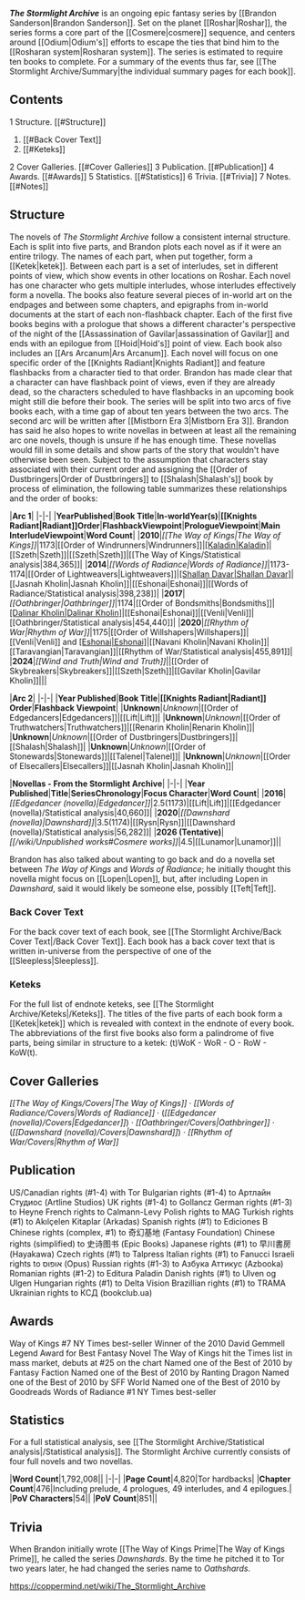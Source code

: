 ***The Stormlight Archive*** is an ongoing epic fantasy series by [[Brandon Sanderson\|Brandon Sanderson]]. Set on the planet [[Roshar\|Roshar]], the series forms a core part of the [[Cosmere\|cosmere]] sequence, and centers around [[Odium\|Odium's]] efforts to escape the ties that bind him to the [[Rosharan system\|Rosharan system]]. The series is estimated to require ten books to complete.
For a summary of the events thus far, see [[The Stormlight Archive/Summary\|the individual summary pages for each book]].

## Contents

1 Structure. [[#Structure]] 

1. [[#Back Cover Text]] 
1. [[#Keteks]] 


2 Cover Galleries. [[#Cover Galleries]] 
3 Publication. [[#Publication]] 
4 Awards. [[#Awards]] 
5 Statistics. [[#Statistics]] 
6 Trivia. [[#Trivia]] 
7 Notes. [[#Notes]] 


## Structure
The novels of *The Stormlight Archive* follow a consistent internal structure. Each is split into five parts, and Brandon plots each novel as if it were an entire trilogy. The names of each part, when put together, form a [[Ketek\|ketek]]. Between each part is a set of interludes, set in different points of view, which show events in other locations on Roshar. Each novel has one character who gets multiple interludes, whose interludes effectively form a novella. The books also feature several pieces of in-world art on the endpages and between some chapters, and epigraphs from in-world documents at the start of each non-flashback chapter. Each of the first five books begins with a prologue that shows a different character's perspective of the night of the [[Assassination of Gavilar\|assassination of Gavilar]] and ends with an epilogue from [[Hoid\|Hoid's]] point of view. Each book also includes an [[Ars Arcanum\|Ars Arcanum]].
Each novel will focus on one specific order of the [[Knights Radiant\|Knights Radiant]] and feature flashbacks from a character tied to that order. Brandon has made clear that a character can have flashback point of views, even if they are already dead, so the characters scheduled to have flashbacks in an upcoming book might still die before their book. The series will be split into two arcs of five books each, with a time gap of about ten years between the two arcs. The second arc will be written after [[Mistborn Era 3\|Mistborn Era 3]]. Brandon has said he also hopes to write novellas in between at least all the remaining arc one novels, though is unsure if he has enough time. These novellas would fill in some details and show parts of the story that wouldn't have otherwise been seen.
Subject to the assumption that characters stay associated with their current order and assigning the [[Order of Dustbringers\|Order of Dustbringers]] to [[Shalash\|Shalash's]] book by process of elimination, the following table summarizes these relationships and the order of books:


|**Arc 1**|
|-|-|
|**YearPublished**|**Book Title**|**In-worldYear(s)**|**[[Knights Radiant\|Radiant]]Order**|**FlashbackViewpoint**|**PrologueViewpoint**|**Main InterludeViewpoint**|**Word Count**|
|**2010**|*[[The Way of Kings\|The Way of Kings]]*|1173|[[Order of Windrunners\|Windrunners]]|[[Kaladin\|Kaladin]](1164-1172)|[[Szeth\|Szeth]]|[[Szeth\|Szeth]]|[[The Way of Kings/Statistical analysis\|384,365]]|
|**2014**|*[[Words of Radiance\|Words of Radiance]]*|1173-1174|[[Order of Lightweavers\|Lightweavers]]|[[Shallan Davar\|Shallan Davar]](1167-1172)|[[Jasnah Kholin\|Jasnah Kholin]]|[[Eshonai\|Eshonai]]|[[Words of Radiance/Statistical analysis\|398,238]]|
|**2017**|*[[Oathbringer\|Oathbringer]]*|1174|[[Order of Bondsmiths\|Bondsmiths]]|[[Dalinar Kholin\|Dalinar Kholin]](1140-1168)|[[Eshonai\|Eshonai]]|[[Venli\|Venli]]|[[Oathbringer/Statistical analysis\|454,440]]|
|**2020**|*[[Rhythm of War\|Rhythm of War]]*|1175|[[Order of Willshapers\|Willshapers]]|[[Venli\|Venli]] and [[Eshonai\|Eshonai]](1166-1173)|[[Navani Kholin\|Navani Kholin]]|[[Taravangian\|Taravangian]]|[[Rhythm of War/Statistical analysis\|455,891]]|
|**2024**|*[[Wind and Truth\|Wind and Truth]]*||[[Order of Skybreakers\|Skybreakers]]|[[Szeth\|Szeth]]|[[Gavilar Kholin\|Gavilar Kholin]]|||


|**Arc 2**|
|-|-|
|**Year Published**|**Book Title**|**[[Knights Radiant\|Radiant]] Order**|**Flashback Viewpoint**|
|**Unknown**|*Unknown*|[[Order of Edgedancers\|Edgedancers]]|[[Lift\|Lift]]|
|**Unknown**|*Unknown*|[[Order of Truthwatchers\|Truthwatchers]]|[[Renarin Kholin\|Renarin Kholin]]|
|**Unknown**|*Unknown*|[[Order of Dustbringers\|Dustbringers]]|[[Shalash\|Shalash]]|
|**Unknown**|*Unknown*|[[Order of Stonewards\|Stonewards]]|[[Talenel\|Talenel]]|
|**Unknown**|*Unknown*|[[Order of Elsecallers\|Elsecallers]]|[[Jasnah Kholin\|Jasnah Kholin]]|

|**Novellas - From the Stormlight Archive**|
|-|-|
|**Year Published**|**Title**|**SeriesChronology**|**Focus Character**|**Word Count**|
|**2016**|*[[Edgedancer (novella)\|Edgedancer]]*|2.5(1173)|[[Lift\|Lift]]|[[Edgedancer (novella)/Statistical analysis\|40,660]]|
|**2020**|*[[Dawnshard (novella)\|Dawnshard]]*|3.5(1174)|[[Rysn\|Rysn]]|[[Dawnshard (novella)/Statistical analysis\|56,282]]|
|**2026 (Tentative)**|*[[/wiki/Unpublished works#Cosmere works]]*|4.5|[[Lunamor\|Lunamor]]||


Brandon has also talked about wanting to go back and do a novella set between *The Way of Kings* and *Words of Radiance*; he initially thought this novella might focus on [[Lopen\|Lopen]], but, after including Lopen in *Dawnshard*, said it would likely be someone else, possibly [[Teft\|Teft]].

### Back Cover Text
For the back cover text of each book, see [[The Stormlight Archive/Back Cover Text\|/Back Cover Text]].
Each book has a back cover text that is written in-universe from the perspective of one of the [[Sleepless\|Sleepless]].

### Keteks
For the full list of endnote keteks, see [[The Stormlight Archive/Keteks\|/Keteks]].
The titles of the five parts of each book form a [[Ketek\|ketek]] which is revealed with context in the endnote of every book. The abbreviations of the first five books also form a palindrome of five parts, being similar in structure to a ketek: (t)WoK - WoR - O - RoW - KoW(t).

## Cover Galleries
*[[The Way of Kings/Covers\|The Way of Kings]]* · *[[Words of Radiance/Covers\|Words of Radiance]]* · (*[[Edgedancer (novella)/Covers\|Edgedancer]]*) · *[[Oathbringer/Covers\|Oathbringer]]* · (*[[Dawnshard (novella)/Covers\|Dawnshard]]*) · *[[Rhythm of War/Covers\|Rhythm of War]]*
## Publication

US/Canadian rights (#1-4) with Tor
Bulgarian rights (#1-4) to Артлайн Студиос (Artline Studios)
UK rights (#1-4) to Gollancz
German rights (#1-3) to Heyne
French rights to Calmann-Levy
Polish rights to MAG
Turkish rights (#1) to Akılçelen Kitaplar (Arkadas)
Spanish rights (#1) to Ediciones B
Chinese rights (complex, #1) to 奇幻基地 (Fantasy Foundation)
Chinese rights (simplified) to 史诗图书 (Epic Books)
Japanese rights (#1) to 早川書房 (Hayakawa)
Czech rights (#1) to Talpress
Italian rights (#1) to Fanucci
Israeli rights to אופוס (Opus)
Russian rights (#1-3) to Азбука Аттикус (Azbooka)
Romanian rights (#1-2) to Editura Paladin
Danish rights (#1) to Ulven og Ulgen
Hungarian rights (#1) to Delta Vision
Brazillian rights (#1) to TRAMA
Ukrainian rights to КСД (bookclub.ua)

## Awards
Way of Kings #7 NY Times best-seller
Winner of the 2010 David Gemmell Legend Award for Best Fantasy Novel
The Way of Kings hit the Times list in mass market, debuts at #25 on the chart
Named one of the Best of 2010 by Fantasy Faction
Named one of the Best of 2010 by Ranting Dragon
Named one of the Best of 2010 by SFF World
Named one of the Best of 2010 by Goodreads
Words of Radiance #1 NY Times best-seller
## Statistics
For a full statistical analysis, see [[The Stormlight Archive/Statistical analysis\|/Statistical analysis]].
The Stormlight Archive currently consists of four full novels and two novellas.

|**Word Count**|1,792,008||
|-|-|
|**Page Count**|4,820|Tor hardbacks|
|**Chapter Count**|476|Including prelude, 4 prologues, 49 interludes, and 4 epilogues.|
|**PoV Characters**|54||
|**PoV Count**|851||

## Trivia
When Brandon initially wrote [[The Way of Kings Prime\|The Way of Kings Prime]], he called the series *Dawnshards*. By the time he pitched it to Tor two years later, he had changed the series name to *Oathshards*.


https://coppermind.net/wiki/The_Stormlight_Archive